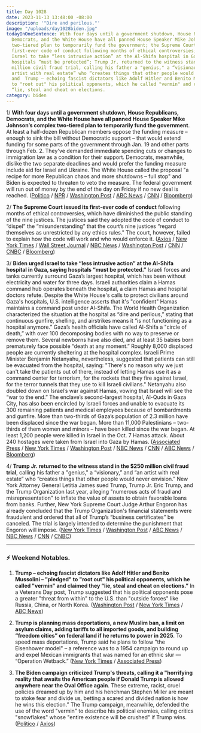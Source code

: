 ```yaml
---
title: Day 1028
date: 2023-11-13 13:48:00 -08:00
description: '"Dire and perilous."'
image: "/uploads/day1028biden.jpg"
todayInOneSentence: With four days until a government shutdown, House Republicans,
  Democrats, and the White House have all panned House Speaker Mike Johnson’s complex
  two-tiered plan to temporarily fund the government; the Supreme Court issued its
  first-ever code of conduct following months of ethical controversies; Biden urged
  Israel to take “less intrusive action” at the Al-Shifa hospital in Gaza, saying
  hospitals “must be protected”; Trump Jr. returned to the witness stand in the $250
  million civil fraud trial, calling his father a "genius," a “visionary,” and “an
  artist with real estate” who “creates things that other people would never envision”;
  and  Trump – echoing fascist dictators like Adolf Hitler and Benito Mussolini – "pledged"
  to "root out" his political opponents, which he called "vermin" and claimed they
  “lie, steal and cheat on elections.
category: biden
---
```


1/ **With four days until a government shutdown, House Republicans, Democrats, and the White House have all panned House Speaker Mike Johnson’s complex two-tiered plan to temporarily fund the government**. At least a half-dozen Republican members oppose the funding measure – enough to sink the bill without Democratic support – that would extend funding for some parts of the government through Jan. 19 and other parts through Feb. 2. They've demanded immediate spending cuts or changes to immigration law as a condition for their support. Democrats, meanwhile, dislike the two separate deadlines and would prefer the funding measure include aid for Israel and Ukraine. The White House called the proposal "a recipe for more Republican chaos and more shutdowns – full stop" and Biden is expected to threaten to veto the measure. The federal government will run out of money by the end of the day on Friday if no new deal is reached. ([Politico](https://www.politico.com/live-updates/2023/11/13/congress/house-gop-spending-johnson-senate-00126829) / [NPR](https://www.npr.org/2023/11/12/1212546360/the-white-house-and-some-republicans-pan-johnsons-2-part-plan-to-avoid-a-shutdow) / [Washington Post](https://www.washingtonpost.com/politics/2023/11/13/government-shutdown-mike-johnson-house-republicans/) / [ABC News](https://abcnews.go.com/Politics/gop-opposition-speaker-mike-johnson-democratic-votes-pass/story?id=104850293) / [CNN](https://www.cnn.com/2023/11/13/politics/mike-johnson-shutdown-house-gop-government-budget/index.html) / [Bloomberg](https://www.bloomberg.com/news/articles/2023-11-13/gop-speaker-s-plan-to-avert-shutdown-faces-critical-24-hours?srnd=premium&sref=MIBMEEoj))

2/ **The Supreme Court issued its first-ever code of conduct** following months of ethical controversies, which have diminished the public standing of the nine justices. The justices said they adopted the code of conduct to “dispel” the “misunderstanding” that the court’s nine justices “regard themselves as unrestricted by any ethics rules." The court, however, failed to explain how the code will work and who would enforce it. ([Axios](https://www.axios.com/2023/11/13/supreme-court-adopt-ethics-code-justices) / [New York Times](https://www.nytimes.com/2023/11/13/us/politics/supreme-court-ethics-code.html) / [Wall Street Journal](https://www.wsj.com/us-news/law/supreme-court-code-of-conduct-scandals-5d8be723?mod=hp_lead_pos3) / [NBC News](https://www.nbcnews.com/politics/supreme-court/supreme-court-code-of-conduct-rcna124951) / [Washington Post](https://www.washingtonpost.com/politics/2023/11/13/supreme-court-ethics-code/) / [CNN](https://www.cnn.com/2023/11/13/politics/supreme-court-announcement/index.html) / [CNBC](https://www.cnbc.com/2023/11/13/supreme-court-adopts-ethics-code-as-justices-face-criticism-over-financial-disclosures.html) / [Bloomberg](https://www.bloomberg.com/news/articles/2023-11-13/supreme-court-adopts-code-of-conduct-amid-ethics-controversies?srnd=premium&sref=MIBMEEoj))

3/ **Biden urged Israel to take “less intrusive action” at the Al-Shifa hospital in Gaza, saying hospitals “must be protected.”** Israeli forces and tanks currently surround Gaza’s largest hospital, which has been without electricity and water for three days. Israeli authorities claim a Hamas command hub operates beneath the hospital, a claim Hamas and hospital doctors refute. Despite the White House's calls to protect civilians around Gaza's hospitals, U.S. intelligence asserts that it's "confident" Hamas maintains a command post under Al-Shifa. The World Health Organization characterized the situation at the hospital as “dire and perilous,” stating that continuous gunfire, shelling, and airstrikes means it “is not functioning as a hospital anymore.” Gaza’s health officials have called Al-Shifa a "circle of death,” with over 100 decomposing bodies with no way to preserve or remove them. Several newborns have also died, and at least 35 babies born prematurely face possible “death at any moment.” Roughly 8,000 displaced people are currently sheltering at the hospital complex. Israeli Prime Minister Benjamin Netanyahu, nevertheless, suggested that patients can still be evacuated from the hospital, saying: "There's no reason why we just can't take the patients out of there, instead of letting Hamas use it as a command center for terrorism, for the rockets that they fire against Israel, for the terror tunnels that they use to kill Israeli civilians." Netanyahu also doubled down on Israel’s war against Hamas, vowing that Israel will see the “war to the end.” The enclave’s second-largest hospital, Al-Quds in Gaza City, has also been encircled by Israeli forces and unable to evacuate its 300 remaining patients and medical employees because of bombardments and gunfire. More than two-thirds of Gaza’s population of 2.3 million have been displaced since the war began. More than 11,000 Palestinians – two-thirds of them women and minors – have been killed since the war began. At least 1,200 people were killed in Israel in the Oct. 7 Hamas attack. About 240 hostages were taken from Israel into Gaza by Hamas. ([Associated Press](https://apnews.com/article/israel-hamas-war-live-updates-11-13-2023-b5c94b23717f5f2d8d19414baf8d7caa) / [New York Times](https://www.nytimes.com/live/2023/11/13/world/israel-hamas-gaza-war-news) / [Washington Post](https://www.washingtonpost.com/world/2023/11/13/israel-hamas-war-gaza-palestine-live/) / [NBC News](https://www.nbcnews.com/news/world/live-blog/israel-hamas-war-live-updates-rcna124850) / [CNN](https://www.cnn.com/middleeast/live-news/israel-hamas-war-gaza-news-11-13-23/index.html) / [ABC News](https://abcnews.go.com/International/live-updates?id=104837945) / [Bloomberg](https://www.bloomberg.com/news/articles/2023-11-13/israel-latest-us-strikes-iran-linked-targets-in-eastern-syria?srnd=premium&sref=MIBMEEoj))

4/ **Trump Jr. returned to the witness stand in the $250 million civil fraud trial**, calling his father a "genius," a “visionary,” and “an artist with real estate” who “creates things that other people would never envision.” New York Attorney General Letitia James sued Trump, Trump Jr. Eric Trump, and the Trump Organization last year, alleging "numerous acts of fraud and misrepresentation" to inflate the value of assets to obtain favorable loans from banks. Further, New York Supreme Court Judge Arthur Engoron has already concluded that the Trump Organization's financial statements were fraudulent and ordered that all of Trump’s “business certificates” be canceled. The trial is largely intended to determine the punishment that Engoron will impose. ([New York Times](https://www.nytimes.com/live/2023/11/13/nyregion/trump-fraud-trial-news) / [Washington Post](https://www.washingtonpost.com/politics/2023/11/13/trump-new-york-fraud-trial/) / [ABC News](https://abcnews.go.com/US/live-updates/trump-fraud-trial/?id=103642561) / [NBC News](https://www.nbcnews.com/politics/donald-trump/donald-trump-jr-returns-witness-stand-ny-civil-fraud-trial-rcna124863) / [CNN](https://www.cnn.com/politics/live-news/donald-trump-jr-trial-testimony-11-13-23/index.html) / [CNBC](https://www.cnbc.com/2023/11/13/trump-jr-testifies-again-in-250-million-fraud-trial.html))

---

### ⚡️ Weekend Notables.

1. **Trump – echoing fascist dictators like Adolf Hitler and Benito Mussolini – "pledged" to "root out" his political opponents, which he called "vermin" and claimed they “lie, steal and cheat on elections.”**  In a Veterans Day post, Trump suggested that his political opponents pose a greater "threat from within" to the U.S. than "outside forces" like Russia, China, or North Korea. ([Washington Post](https://www.washingtonpost.com/politics/2023/11/12/trump-rally-vermin-political-opponents/) / [New York Times](https://www.nytimes.com/2023/11/11/us/politics/trump-new-hampshire-veterans.html) / [ABC News](https://abcnews.go.com/Politics/trump-compares-political-opponents-vermin-root-alarming-historians/story?id=104847748))

2. **Trump is planning mass deportations, a new Muslim ban, a limit on asylum claims, adding tariffs to all imported goods, and building “freedom cities” on federal land if he returns to power in 2025**. To speed mass deportations, Trump said he plans to follow "the Eisenhower model" – a reference was to a 1954 campaign to round up and expel Mexican immigrants that was named for an ethnic slur — “Operation Wetback.” ([New York Times](https://www.nytimes.com/2023/11/11/us/politics/trump-2025-immigration-agenda.html) / [Associated Press](https://apnews.com/article/trump-policies-agenda-election-2024-second-term-d656d8f08629a8da14a65c4075545e0f))

3. **The Biden campaign criticized Trump's threats, calling it a "horrifying reality that awaits the American people if Donald Trump is allowed anywhere near the Oval Office again**. These extreme, racist, cruel policies dreamed up by him and his henchman Stephen Miller are meant to stoke fear and divide us, betting a scared and divided nation is how he wins this election.”  The Trump campaign, meanwhile, defended the use of the word "vermin" to describe his political enemies, calling critics "snowflakes" whose "entire existence will be crushed" if Trump wins. ([Politico](https://www.politico.com/news/2023/11/11/biden-campaign-slams-extreme-and-racist-trump-immigration-plans-00126712) / [Axios](https://www.axios.com/2023/11/13/trump-vermin-fascist-language-speech))